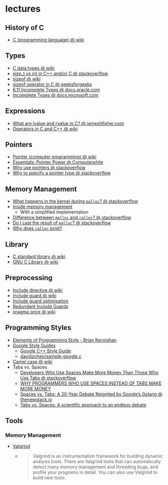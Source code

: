
# lectures

## History of C
- [C (programming language) @ wiki](https://en.wikipedia.org/wiki/C_(programming_language)#CITEREFKernighanRitchie1978)

## Types
- [C data types @ wiki](https://en.wikipedia.org/wiki/C_data_types)
- [size_t vs int in C++ and/or C @ stackoverflow](https://stackoverflow.com/questions/994288/size-t-vs-int-in-c-and-or-c)
- [sizeof @ wiki](https://en.wikipedia.org/wiki/Sizeof)
- [sizeof operator in C @ geeksforgeeks](https://www.geeksforgeeks.org/sizeof-operator-c/#:~:text=Sizeof%20is%20a%20much%20used,the%20size%20of%20its%20operand.&text=sizeof%20can%20be%20applied%20to,such%20as%20Structure%2C%20union%20etc.)
- [6.11 Incomplete Types @ docs.oracle.com](https://docs.oracle.com/cd/E19205-01/819-5265/bjals/index.html)
- [Incomplete Types @ docs.microsoft.com](https://docs.microsoft.com/en-us/cpp/c-language/incomplete-types?view=msvc-160)

## Expressions
- [What are lvalue and rvalue in C? @ jameshfisher.com](https://jameshfisher.com/2017/01/21/c-lvalue-rvalue/#:~:text=TL%3BDR%3A%20%E2%80%9Clvalue%E2%80%9D,as%20%E2%80%9Call%20other%20expressions%E2%80%9D.)
- [Operators in C and C++ @ wiki](https://en.wikipedia.org/wiki/Operators_in_C_and_C%2B%2B)

## Pointers
- [Pointer (computer programming) @ wiki](https://en.wikipedia.org/wiki/Pointer_(computer_programming))
- [Essentials: Pointer Power @ Computerphile](https://youtu.be/t5NszbIerYc)
- [Why use pointers @ stackoverflow](https://stackoverflow.com/questions/162941/why-use-pointers#:~:text=Pointers%20allow%20you%20to%20refer,components%20in%20your%20data%20structures.)
- [Why to specify a pointer type @ stackoverflow](https://stackoverflow.com/questions/38822692/why-to-specify-a-pointer-type)

## Memory Management
- [What happens in the kernel during `malloc`? @ stackoverflow](https://stackoverflow.com/q/5716100/1833118)
- [Inside memory management](https://developer.ibm.com/tutorials/l-memory/)
  - With a simplified implementation
- [Difference between `malloc` and `calloc`? @ stackoverflow](https://stackoverflow.com/q/1538420/1833118)
- [Do I cast the result of `malloc`? @ stackoverflow](https://stackoverflow.com/q/605845/1833118)
- [Why does `calloc` exist?](https://vorpus.org/blog/why-does-calloc-exist/)

## Library
- [C standard library @ wiki](https://en.wikipedia.org/wiki/C_standard_library)
- [GNU C Library @ wiki](https://en.wikipedia.org/wiki/GNU_C_Library)

## Preprocessing
- [Include directive @ wiki](https://en.wikipedia.org/wiki/Include_directive)
- [include guard @ wiki](https://en.wikipedia.org/wiki/Include_guard)
- [Include guard optimisation](https://web.archive.org/web/20100819052043/http://www.bobarcher.org/software/include/index.html)
- [Redundant Include Guards](http://wiki.c2.com/?RedundantIncludeGuards)
- [pragma once @ wiki](https://en.wikipedia.org/wiki/Pragma_once)

## Programming Styles
- [Elements of Programming Style - Brian Kernighan](https://youtu.be/8SUkrR7ZfTA)
- [Google Style Guides](https://google.github.io/styleguide/)
  - [Google C++ Style Guide](https://google.github.io/styleguide/cppguide.html)
  - [davidzchen/sample-google.c](https://gist.github.com/davidzchen/9187878)
- [Camel case @ wiki](https://en.wikipedia.org/wiki/Camel_case)
- Tabs vs. Spaces
  - [Developers Who Use Spaces Make More Money Than Those Who Use Tabs @ stackoverflow](https://stackoverflow.blog/2017/06/15/developers-use-spaces-make-money-use-tabs/)
  - [WHY PROGRAMMERS WHO USE SPACES INSTEAD OF TABS MAKE MORE MONEY](https://insanelab.com/blog/notes/spaces-vs-tabs/#:~:text=The%20analysis%20performed%20by%20the,than%20their%20tab%20using%20counterparts.)
  - [Spaces vs. Tabs: A 20-Year Debate Reignited by Google’s Golang @ thenewstack.io](https://thenewstack.io/spaces-vs-tabs-a-20-year-debate-and-now-this-what-the-hell-is-wrong-with-go/)
  - [Tabs vs. Spaces: A scientific approach to an endless debate](https://kennethreilly.medium.com/tabs-vs-spaces-3c24defa7c9e)
## Tools

### Memory Management
- [Valgrind](https://valgrind.org/)
  - > Valgrind is an instrumentation framework for building dynamic analysis tools.
      There are Valgrind tools that can automatically detect many memory management and threading bugs, and profile your programs in detail.
      You can also use Valgrind to build new tools.